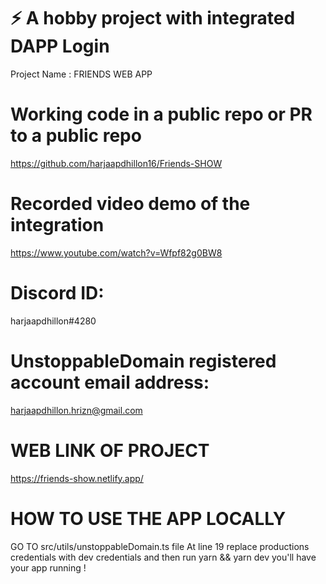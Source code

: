 # ⚡ A hobby project with integrated DAPP Login
Project Name : FRIENDS WEB APP
# Working code in a public repo or PR to a public repo
https://github.com/harjaapdhillon16/Friends-SHOW
# Recorded video demo of the integration
https://www.youtube.com/watch?v=Wfpf82g0BW8
# Discord ID: 
harjaapdhillon#4280
# UnstoppableDomain registered account email address: 
harjaapdhillon.hrizn@gmail.com
# WEB LINK OF PROJECT
https://friends-show.netlify.app/
# HOW TO USE THE APP LOCALLY 
GO TO src/utils/unstoppableDomain.ts file 
At line 19 replace productions credentials with dev credentials and then run yarn && yarn dev you'll have your app running !
